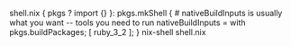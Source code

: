 

shell.nix
{ pkgs ? import <nixpkgs> {} }:
  pkgs.mkShell {
    # nativeBuildInputs is usually what you want -- tools you need to run
    nativeBuildInputs = with pkgs.buildPackages; [ ruby_3_2 ];
}
nix-shell shell.nix
